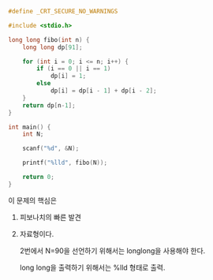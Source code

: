 ```c
#define _CRT_SECURE_NO_WARNINGS

#include <stdio.h>

long long fibo(int n) {
	long long dp[91];

	for (int i = 0; i <= n; i++) {
		if (i == 0 || i == 1)
			dp[i] = 1;
		else
			dp[i] = dp[i - 1] + dp[i - 2];
	}
	return dp[n-1];
}

int main() {
	int N; 

	scanf("%d", &N);

	printf("%lld", fibo(N));

	return 0;
}
```



이 문제의 핵심은 

1. 피보나치의 빠른 발견

2. 자료형이다.

   2번에서 N=90을 선언하기 위해서는 longlong을 사용해야 한다.

   long long을 출력하기 위해서는 %lld 형태로 출력.